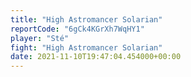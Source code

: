 ```yaml
---
title: "High Astromancer Solarian"
reportCode: "6gCk4KGrXh7WqHY1"
player: "Sté"
fight: "High Astromancer Solarian"
date: 2021-11-10T19:47:04.454000+00:00
---
```

